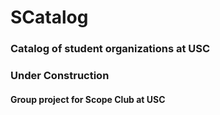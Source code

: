 # SCatalog
### Catalog of student organizations at USC
### Under Construction

#### Group project for Scope Club at USC
